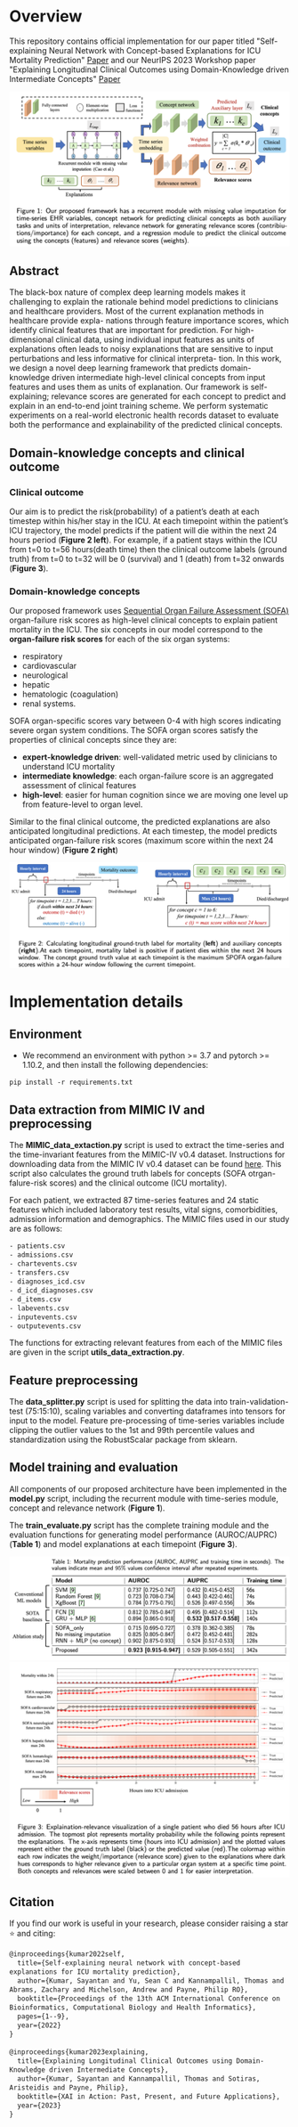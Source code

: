 # Overview
This repository contains official implementation for our paper titled "Self-explaining Neural Network with Concept-based
Explanations for ICU Mortality Prediction" [Paper](https://dl.acm.org/doi/pdf/10.1145/3535508.3545547) and our NeurIPS 2023 Workshop paper "Explaining Longitudinal Clinical Outcomes using Domain-Knowledge driven Intermediate Concepts" [Paper](https://openreview.net/forum?id=hpuOA3nkVW)

![Workflow](figures/workflow.png)


## Abstract

The black-box nature of complex deep learning models makes it challenging to explain the rationale behind model predictions to clinicians and healthcare providers. Most of the current explanation methods in healthcare provide expla- nations through feature importance scores, which identify clinical features that are important for prediction. For high-dimensional clinical data, using individual input features as units of explanations often leads to noisy explanations that are sensitive to input perturbations and less informative for clinical interpreta- tion. In this work, we design a novel deep learning framework that predicts domain-knowledge driven intermediate high-level clinical concepts from input features and uses them as units of explanation. Our framework is self-explaining; relevance scores are generated for each concept to predict and explain in an end-to-end joint training scheme. We perform systematic experiments on a real-world electronic health records dataset to evaluate both the performance and explainability of the predicted clinical concepts.

## Domain-knowledge concepts and clinical outcome

### Clinical outcome

Our aim is to predict the risk(probability) of a patient’s death at each timestep within his/her stay in the ICU. At each timepoint within the patient’s ICU trajectory, the model predicts if the patient will die within the next 24 hours period (**Figure 2 left**). For example, if a patient stays within the ICU from t=0 to t=56 hours(death time) then the clinical outcome labels (ground truth) from t=0 to t=32 will be 0 (survival) and 1 (death) from t=32 onwards (**Figure 3**).

### Domain-knowledge concepts

Our proposed framework uses [Sequential Organ Failure Assessment (SOFA)](https://en.wikipedia.org/wiki/SOFA_score) organ-failure risk scores as high-level clinical concepts to explain patient mortality in the ICU. The six concepts in our model correspond to the **organ-failure risk scores** for each of the six organ systems: 
- respiratory
- cardiovascular
- neurological
- hepatic
- hematologic (coagulation)
- renal systems.

SOFA organ-specific scores vary between 0-4 with high scores indicating severe organ system conditions. The SOFA organ scores satisfy the properties of clinical concepts since they are:
- **expert-knowledge driven**: well-validated metric used by clinicians to understand ICU mortality
- **intermediate knowledge**: each organ-failure score is an aggregated assessment of clinical features
- **high-level**: easier for human cognition since we are moving one level up from feature-level to organ level.

Similar to the final clinical outcome, the predicted explanations are also anticipated longitudinal predictions. At each timestep, the model predicts anticipated organ-failure risk scores (maximum score within the next 24 hour window) (**Figure 2 right**)

![concept](figures/ICU_temporal.png)

# Implementation details

## Environment
- We recommend an environment with python >= 3.7 and pytorch >= 1.10.2, and then install the following dependencies:
```
pip install -r requirements.txt
```

## Data extraction from MIMIC IV and preprocessing
The **MIMIC_data_extaction.py** script is used to extract the time-series and the time-invariant features from the MIMIC-IV v0.4 dataset. Instructions for downloading data from the MIMIC IV v0.4 dataset can be found [here](https://physionet.org/content/mimiciv/0.4/).  This script also calculates the ground truth labels for concepts (SOFA otrgan-falure-risk scores) and the clinical outcome (ICU mortality). 

For each patient, we extracted 87 time-series features and 24 static features which included laboratory test results, vital signs, comorbidities, admission information and demographics. The MIMIC files used in our study are as follows: 
```
- patients.csv
- admissions.csv
- chartevents.csv
- transfers.csv
- diagnoses_icd.csv
- d_icd_diagnoses.csv
- d_items.csv
- labevents.csv
- inputevents.csv
- outputevents.csv
```
The functions for extracting relevant features from each of the MIMIC files are given in the script **utils_data_extraction.py**. 


## Feature preprocessing
The **data_splitter.py** script is used for splitting the data into train-validation-test (75:15:10), scaling variables and converting dataframes into tensors for input to the model. Feature pre-processing of time-series variables include clipping the outlier values to the 1st and 99th percentile values and standardization using the RobustScalar package from sklearn. 

## Model training and evaluation

All components of our proposed architecture have been implemented in the **model.py** script, including the recurrent module with time-series module, concept and relevance network (**Figure 1**). 

The **train_evaluate.py** script has the complete training module and the evaluation functions for generating model performance (AUROC/AUPRC) (**Table 1**) and model explanations at each timepoint (**Figure 3**). 

![alt-text-1](figures/performance_table.png)
![alt-text-2](figures/SOFA_explanation.png)

## Citation
If you find our work is useful in your research, please consider raising a star  :star:  and citing:

```
@inproceedings{kumar2022self,
  title={Self-explaining neural network with concept-based explanations for ICU mortality prediction},
  author={Kumar, Sayantan and Yu, Sean C and Kannampallil, Thomas and Abrams, Zachary and Michelson, Andrew and Payne, Philip RO},
  booktitle={Proceedings of the 13th ACM International Conference on Bioinformatics, Computational Biology and Health Informatics},
  pages={1--9},
  year={2022}
}

@inproceedings{kumar2023explaining,
  title={Explaining Longitudinal Clinical Outcomes using Domain-Knowledge driven Intermediate Concepts},
  author={Kumar, Sayantan and Kannampallil, Thomas and Sotiras, Aristeidis and Payne, Philip},
  booktitle={XAI in Action: Past, Present, and Future Applications},
  year={2023}
}
```
